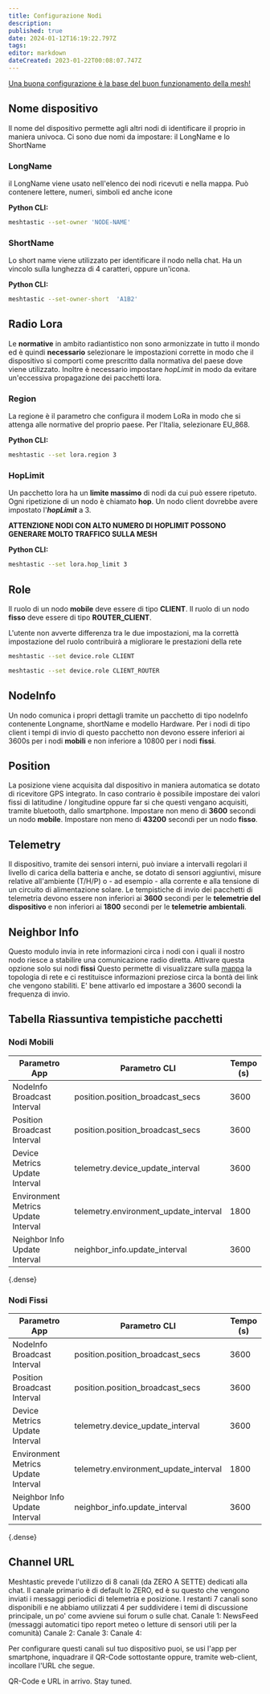 ```yaml
---
title: Configurazione Nodi
description: 
published: true
date: 2024-01-12T16:19:22.797Z
tags: 
editor: markdown
dateCreated: 2023-01-22T00:08:07.747Z
---
```


[Una buona configurazione è la base del buon funzionamento della mesh!](/teoria/Mesh)

## Nome dispositivo
Il nome del dispositivo permette agli altri nodi di identificare il proprio in maniera univoca.
Ci sono due nomi da impostare: il LongName e lo ShortName 

### LongName
il LongName viene usato nell'elenco dei nodi ricevuti e nella mappa. 
Può contenere lettere, numeri, simboli ed anche icone

**Python CLI:**
```bash
meshtastic --set-owner 'NODE-NAME'
```

### ShortName
Lo short name viene utilizzato per identificare il nodo nella chat. Ha un vincolo sulla lunghezza di 4 caratteri, oppure un'icona.

**Python CLI:**
```bash
meshtastic --set-owner-short  'A1B2'
```

## Radio Lora
Le **normative** in ambito radiantistico non sono armonizzate in tutto il mondo ed è quindi **necessario** selezionare le impostazioni corrette in modo che il dispositivo si comporti come prescritto dalla normativa del paese dove viene utilizzato. Inoltre è necessario impostare *hopLimit* in modo da evitare un'eccessiva propagazione dei pacchetti lora.

### Region
La regione è il parametro che configura il modem LoRa in modo che si attenga alle normative del proprio paese. 
Per l'Italia, selezionare EU_868.

**Python CLI:**
```bash
meshtastic --set lora.region 3
```

### HopLimit
Un pacchetto lora ha un **limite massimo** di nodi da cui può essere ripetuto. 
Ogni ripetizione di un nodo è chiamato **hop**. 
Un nodo client dovrebbe avere impostato l'***hopLimit*** a 3.

**ATTENZIONE NODI CON ALTO NUMERO DI HOPLIMIT POSSONO GENERARE MOLTO TRAFFICO SULLA MESH**


**Python CLI:**
```bash
meshtastic --set lora.hop_limit 3
```

## Role
Il ruolo di un nodo **mobile** deve essere di tipo **CLIENT**.
Il ruolo di un nodo **fisso** deve essere di tipo **ROUTER_CLIENT**.

L'utente non avverte differenza tra le due impostazioni, ma la correttà impostazione del ruolo contribuirà a migliorare le prestazioni della rete

```bash
meshtastic --set device.role CLIENT
```

```bash
meshtastic --set device.role CLIENT_ROUTER
```

## NodeInfo

Un nodo comunica i propri dettagli tramite un pacchetto di tipo nodeInfo contenente Longname, shortName e modello Hardware. Per i nodi di tipo client i tempi di invio di questo pacchetto non devono essere inferiori ai 3600s per i nodi **mobili** e non inferiore a 10800 per i nodi **fissi**.

## Position

La posizione viene acquisita dal dispositivo in maniera automatica se dotato di ricevitore GPS integrato. In caso contrario è possibile impostare dei valori fissi di latitudine / longitudine oppure far si che questi vengano acquisiti, tramite bluetooth, dallo smartphone.
Impostare non meno di **3600** secondi un nodo **mobile**.
Impostare non meno di **43200** secondi per un nodo **fisso**.

## Telemetry

Il dispositivo, tramite dei sensori interni, può inviare a intervalli regolari il livello di carica della batteria e anche, se dotato di sensori aggiuntivi, misure relative all'ambiente (T/H/P) o - ad esempio - alla corrente e alla tensione di un circuito di alimentazione solare.
Le tempistiche di invio dei pacchetti di telemetria devono essere non inferiori ai **3600** secondi per le **telemetrie del dispositivo** e non inferiori ai **1800** secondi per le **telemetrie ambientali**.

## Neighbor Info

Questo modulo invia in rete informazioni circa i nodi con i quali il nostro nodo riesce a stabilire una comunicazione radio diretta. Attivare questa opzione solo sui nodi **fissi** Questo permette di visualizzare sulla [mappa](https://map.loraitalia.it/) la topologia di rete e ci restituisce informazioni preziose circa la bontà dei link che vengono stabiliti. E' bene attivarlo ed impostare a 3600 secondi la frequenza di invio.

## Tabella Riassuntiva tempistiche pacchetti

### Nodi Mobili

|           Parametro App             |           Parametro CLI               | Tempo (s) |
|-------------------------------------|---------------------------------------|-----------|
|     NodeInfo Broadcast Interval     |    position.position_broadcast_secs   |    3600   |
|     Position Broadcast Interval     |    position.position_broadcast_secs   |    3600   |
|    Device Metrics Update Interval   |    telemetry.device_update_interval   |    3600   |
| Environment Metrics Update Interval | telemetry.environment_update_interval |    1800   |
|    Neighbor Info Update Interval    |      neighbor_info.update_interval    |    3600   |
{.dense}

### Nodi Fissi

|           Parametro App             |           Parametro CLI               | Tempo (s) |
|-------------------------------------|---------------------------------------|-----------|
|     NodeInfo Broadcast Interval     |    position.position_broadcast_secs   |    3600   |
|     Position Broadcast Interval     |    position.position_broadcast_secs   |    3600   |
|    Device Metrics Update Interval   |    telemetry.device_update_interval   |    3600   |
| Environment Metrics Update Interval | telemetry.environment_update_interval |    1800   |
|    Neighbor Info Update Interval    |      neighbor_info.update_interval    |    3600   |
{.dense}

## Channel URL

Meshtastic prevede l'utilizzo di 8 canali (da ZERO A SETTE) dedicati alla chat.
Il canale primario è di default lo ZERO, ed è su questo che vengono inviati i messaggi periodici di telemetria e posizione.
I restanti 7 canali sono disponibili e ne abbiamo utilizzati 4 per suddividere i temi di discussione principale, un po' come avviene sui forum o sulle chat.
Canale 1: NewsFeed (messaggi automatici tipo report meteo o letture di sensori utili per la comunità)
Canale 2: 
Canale 3: 
Canale 4: 

Per configurare questi canali sul tuo dispositivo puoi, se usi l'app per smartphone, inquadrare il QR-Code sottostante oppure, tramite web-client, incollare l'URL che segue.

QR-Code e URL in arrivo. Stay tuned.